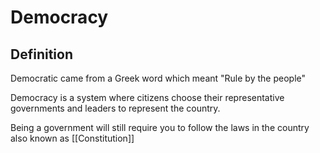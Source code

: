 # Democracy
## Definition
Democratic came from a Greek word which meant "Rule by the people"

Democracy is a system where citizens  choose their representative governments and leaders to represent the country.

Being a government will still require you to follow the laws in the country also known as [[Constitution]]